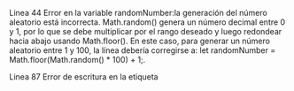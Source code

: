 



Linea 44
Error en la variable randomNumber:la generación del número aleatorio está incorrecta. Math.random() genera un número decimal entre 0 y 1, por lo que se debe multiplicar por el rango deseado y luego redondear hacia abajo usando Math.floor(). En este caso, para generar un número aleatorio entre 1 y 100, la línea debería corregirse a: let randomNumber = Math.floor(Math.random() * 100) + 1;.

Linea 87 
Error de escritura en la etiqueta <script>: el método addeventListener está escrito en minúscula. Debería corregirse a addEventListener.

Linea 77
Error de selección del elemento: En la línea const lowOrHi = document.querySelector('lowOrHi');, falta el punto antes de lowOrHi para seleccionar correctamente el elemento con la clase .lowOrHi. Debe ser const lowOrHi = document.querySelector('.lowOrHi');.

Linea 46
Error al poner el numero de intentos, estaba en 5, deberian ser 10

Linea 64
Error al poner la variable, si el usuario coloca el numero random, le muestra el mensaje perdiste, se cambia la variable a randomNumber y se cambia el texto

Linea 69
La variable que indica si gano es el numero de intentos, se debe cambiar a ATTEMPS

Linea 101
Se cambio de
	  const resetParas = document.querySelectorAll('.resultParas p');
a
		  const resetParas = document.querySelectorAll('.resultParas');

Linea 77 
Se cambio la linea de codigo de
         const lowOrHi = document.querySelector('El numero es mayor');
a
	              lowOrHi.textContent = 'El número es mayor.';

Linea 79
Se cambio la linea de codigo de
         const lowOrHi = document.querySelector('El numero es menor');
a
	              lowOrHi.textContent = 'El número es menor.';

Linea 49
Error de Syntaxis, se le agrego un punto a
const lowOrHi = document.querySelector('lowOrHi');
quedando de la siguiente manera
const lowOrHi = document.querySelector('.lowOrHi');

Linea 114
randomNumber = Math.floor(Math.random()) + 1;, debes multiplicar Math.random() por 100 para generar un número aleatorio entre 1 y 100. Así que el código corregido debería ser randomNumber = Math.floor(Math.random() * 100) + 1;.
